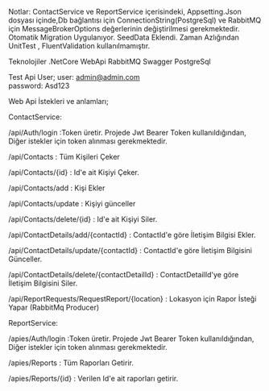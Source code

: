 Notlar:
ContactService ve ReportService içerisindeki, Appsetting.Json dosyası içinde,Db bağlantısı için ConnectionString(PostgreSql) ve RabbitMQ için MessageBrokerOptions değerlerinin değiştirilmesi gerekmektedir. Otomatik Migration Uygulanıyor. SeedData Eklendi. Zaman Azlığından UnitTest , FluentValidation kullanılmamıştır. 

Teknolojiler .NetCore WebApi RabbitMQ Swagger PostgreSql

Test Api User;
user: admin@admin.com  
password: Asd123


Web Api İstekleri ve anlamları;

ContactService:

/api/Auth/login :Token üretir. Projede Jwt Bearer Token kullanıldığından, Diğer istekler için token alınması gerekmektedir.

/api/Contacts : Tüm Kişileri Çeker

/api/Contacts/{id} : Id'e ait Kişiyi Çeker.

/api/Contacts/add : Kişi Ekler

/api/Contacts/update : Kişiyi günceller

/api/Contacts/delete/{id} : Id'e ait Kişiyi Siler.

/api/ContactDetails/add/{contactId} : ContactId'e göre İletişim Bilgisi Ekler.

/api/ContactDetails/update/{contactId} : ContactId'e göre İletişim Bilgisini Günceller.

/api/ContactDetails/delete/{contactDetailId} : ContactDetailId'ye göre İletişim Bilgisini Siler.

/api/ReportRequests/RequestReport/{location} : Lokasyon için Rapor İsteği Yapar (RabbitMq Producer)

ReportService:

/apies/Auth/login :Token üretir. Projede Jwt Bearer Token kullanıldığından, Diğer istekler için token alınması gerekmektedir.

/apies/Reports : Tüm Raporları Getirir.

/apies/Reports/{id} : Verilen Id'e ait raporları getirir.

